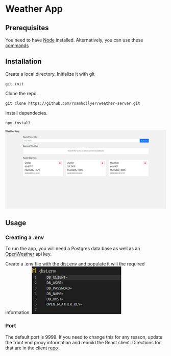 # Weather App

## Prerequisites

You need to have [Node](https://nodejs.org/en/download/) installed.
Alternatively, you can use these [commands](https://nodejs.org/en/download/package-manager/)

## Installation

Create a local directory. Initialize it with git

```
git init
```

Clone the repo.

```
git clone https://github.com/rsamhollyer/weather-server.git
```

Install dependecies.

```bash
npm install
```

![Weather App](/public/assets/githubimages/WeatherApp.png)

## Usage

### Creating a .env

To run the app, you will need a Postgres data base as well as an [OpenWeather](https://openweathermap.org/api) api key.

Create a .env file with the dist.env and populate it will the required information.
![Env](/public/assets/githubimages/Dist.png)

### Port

The default port is 9999. If you need to change this for any reason, update the front end proxy information and rebuild the React client. Directions for that are in the client [repo](https://github.com/rsamhollyer/weather-client) .
